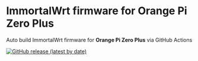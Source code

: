 # ImmortalWrt firmware for Orange Pi Zero Plus

Auto build ImmortalWrt firmware for **Orange Pi Zero Plus** via GitHub Actions

[![GitHub release (latest by date)](https://img.shields.io/github/v/release/lxl6125/ImmortalWrt_orangepi-zero-plus?style=for-the-badge&label=Download)](https://github.com/lxl6125/ImmortalWrt_orangepi-zero-plus/releases/latest)
